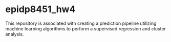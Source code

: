 # epidp8451_hw4
This repository is associated with creating a prediction pipeline utilizing machine learning algorithms to perform a supervised regression and cluster analysis.  
